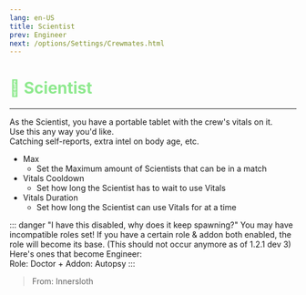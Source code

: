 ```yaml
---
lang: en-US
title: Scientist
prev: Engineer
next: /options/Settings/Crewmates.html
---
```


# <font color="#8ee98e">🔬 <b>Scientist</b></font> <Badge text="Vanilla" type="tip" vertical="middle"/>
---

As the Scientist, you have a portable tablet with the crew's vitals on it.<br>
Use this any way you'd like.<br>
Catching self-reports, extra intel on body age, etc.
* Max
  * Set the Maximum amount of Scientists that can be in a match
* Vitals Cooldown
  * Set how long the Scientist has to wait to use Vitals
* Vitals Duration
  * Set how long the Scientist can use Vitals for at a time

::: danger "I have this disabled, why does it keep spawning?"
You may have incompatible roles set! If you have a certain role & addon both enabled, the role will become its base. (This should not occur anymore as of 1.2.1 dev 3) Here's ones that become Engineer:<br>
Role: Doctor + Addon: Autopsy
:::

> From: Innersloth